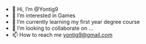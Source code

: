- 👋 Hi, I’m @Yontig9
- 👀 I’m interested in Games
- 🌱 I’m currently learning my first year degree course
- 💞️ I’m looking to collaborate on ...
- 📫 How to reach me yontig9@gmail.com

<!---
Yontig9/Yontig9 is a ✨ special ✨ repository because its `README.md` (this file) appears on your GitHub profile.
You can click the Preview link to take a look at your changes.
--->
